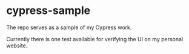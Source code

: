 # cypress-sample

The repo serves as a sample of my Cypress work.

Currently there is one test available for verifying the UI on my personal website.
